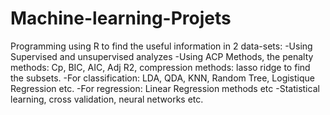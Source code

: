 # Machine-learning-Projets

Programming using R to find the useful information in 2 data-sets:
-Using Supervised and unsupervised analyzes
-Using ACP Methods, the penalty methods: Cp, BIC, AIC, Adj R2, compression methods: lasso ridge to find the subsets.
-For classification: LDA, QDA, KNN, Random Tree, Logistique Regression etc.
-For regression: Linear Regression methods etc
-Statistical learning, cross validation, neural networks etc.
